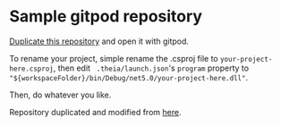 # Sample gitpod repository
[Duplicate this repository](https://docs.github.com/en/github/creating-cloning-and-archiving-repositories/duplicating-a-repository) and open it with gitpod. 

To rename your project, simple rename the .csproj file to `your-project-here.csproj`, then edit ` .theia/launch.json`'s `program` property to `"${workspaceFolder}/bin/Debug/net5.0/your-project-here.dll"`.

Then, do whatever you like.

Repository duplicated and modified from [here](https://github.com/gitpod-io/dotnetcore).
